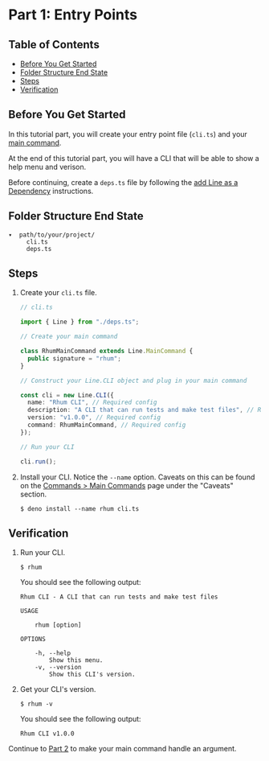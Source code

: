 # Part 1: Entry Points

## Table of Contents

- [Before You Get Started](#before-you-get-started)
- [Folder Structure End State](#folder-structure-end-state)
- [Steps](#steps)
- [Verification](#verification)

## Before You Get Started

In this tutorial part, you will create your entry point file (`cli.ts`) and your
[main command](/line/v1.x/tutorials/commands/main-commands).

At the end of this tutorial part, you will have a CLI that will be able to show
a help menu and verison.

Before continuing, create a `deps.ts` file by following the
[add Line as a Dependency](/line/v1.x/tutorials/introduction/add-line-as-a-dependency#add-line-as-a-dependency)
instructions.

## Folder Structure End State

```text
▾  path/to/your/project/
     cli.ts
     deps.ts
```

## Steps

1. Create your `cli.ts` file.

   ```typescript
   // cli.ts

   import { Line } from "./deps.ts";

   // Create your main command

   class RhumMainCommand extends Line.MainCommand {
     public signature = "rhum";
   }

   // Construct your Line.CLI object and plug in your main command

   const cli = new Line.CLI({
     name: "Rhum CLI", // Required config
     description: "A CLI that can run tests and make test files", // Required config
     version: "v1.0.0", // Required config
     command: RhumMainCommand, // Required config
   });

   // Run your CLI

   cli.run();
   ```

2. Install your CLI. Notice the `--name` option. Caveats on this can be found on
   the
   [Commands > Main Commands](/line/v1.x/tutorials/commands/main-commands#caveats)
   page under the "Caveats" section.

   ```shell
   $ deno install --name rhum cli.ts
   ```

## Verification

1. Run your CLI.

   ```shell
   $ rhum
   ```

   You should see the following output:

   ```text
   Rhum CLI - A CLI that can run tests and make test files

   USAGE

       rhum [option]

   OPTIONS

       -h, --help
           Show this menu.
       -v, --version
           Show this CLI's version.
   ```

2. Get your CLI's version.

   ```shell
   $ rhum -v
   ```

   You should see the following output:

   ```text
   Rhum CLI v1.0.0
   ```

Continue to
[Part 2](/line/v1.x/tutorials/creating-a-cli/subcommand-clis/part-2-add-an-argument)
to make your main command handle an argument.
